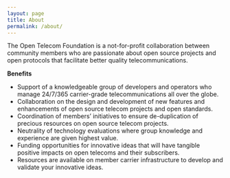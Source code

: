 ```yaml
---
layout: page
title: About
permalink: /about/
---
```


The Open Telecom Foundation is a not-for-profit collaboration between community members who are passionate about open source projects and open protocols that facilitate better quality telecommunications. 

**Benefits**

* Support of a knowledgeable group of developers and operators who manage 24/7/365 carrier-grade telecommunications all over the globe.
* Collaboration on the design and development of new features and enhancements of open source telecom projects and open standards. 
* Coordination of members’ initiatives to ensure de-duplication of precious resources on open source telecom projects.
* Neutrality of technology evaluations where group knowledge and experience are given highest value.
* Funding opportunities for innovative ideas that will have tangible positive impacts on open telecoms and their subscribers. 
* Resources are available on member carrier infrastructure to develop and validate your innovative ideas.

